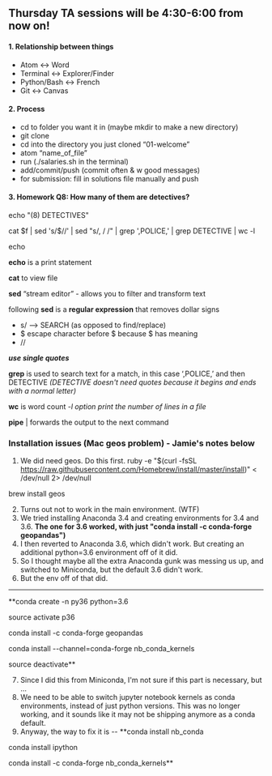 ## Thursday TA sessions will be 4:30-6:00 from now on!

#### 1. Relationship between things
* Atom <-> Word
* Terminal <-> Explorer/Finder
* Python/Bash <-> French
* Git <-> Canvas

#### 2. Process
* cd to folder you want it in (maybe mkdir to make a new directory)
* git clone
* cd into the directory you just cloned “01-welcome”
* atom “name_of_file”
* run (./salaries.sh in the terminal)
* add/commit/push (commit often & w good messages)
* for submission: fill in solutions file manually and push

#### 3. Homework Q8: How many of them are detectives?

echo "(8) DETECTIVES"

cat $f | sed 's/\$//' | sed "s/, / /" | grep ',POLICE,' | grep DETECTIVE | wc -l

echo

**echo** is a print statement

**cat** to view file

**sed** “stream editor” - allows you to filter and transform text

following **sed** is a **regular expression** that removes dollar signs

* s/ —> SEARCH (as opposed to find/replace)
* \$ escape character before $ because $ has meaning
* //

***use single quotes***

**grep** is used to search text for a match, in this case ‘,POLICE,’ and then DETECTIVE *(DETECTIVE doesn't need quotes because it begins and ends with a normal letter)*

**wc** is word count
*-l option print the number of lines in a file*

**pipe** | forwards the output to the next command

### Installation issues (Mac geos problem) - Jamie's notes below

1. We did need geos.  Do this first.
ruby -e "$(curl -fsSL
https://raw.githubusercontent.com/Homebrew/install/master/install)" < /dev/null 2> /dev/null

brew install geos

2. Turns out not to work in the main environment.  (WTF)
3. We tried installing Anaconda 3.4 and creating environments for 3.4 and 3.6.  **The one for 3.6 worked, with just "conda install -c conda-forge geopandas")**
4. I then reverted to Anaconda 3.6, which didn't work.  But creating an additional python=3.6 environment off of it did.
5. So I thought maybe all the extra Anaconda gunk was messing us up, and switched to Miniconda, but the default 3.6 didn't work.
6. But the env off of that did.  
*****
**conda create -n py36 python=3.6

source activate p36

conda install -c conda-forge geopandas

conda install --channel=conda-forge nb_conda_kernels

source deactivate**

7. Since I did this from Miniconda, I'm not sure if this part is necessary, but ...
8. We need to be able to switch jupyter notebook kernels as conda environments, instead of just python versions.  This was no longer working, and it sounds like it may not be shipping anymore as a conda default.
9. Anyway, the way to fix it is --
**conda install nb_conda

conda install ipython

conda install -c conda-forge nb_conda_kernels**
